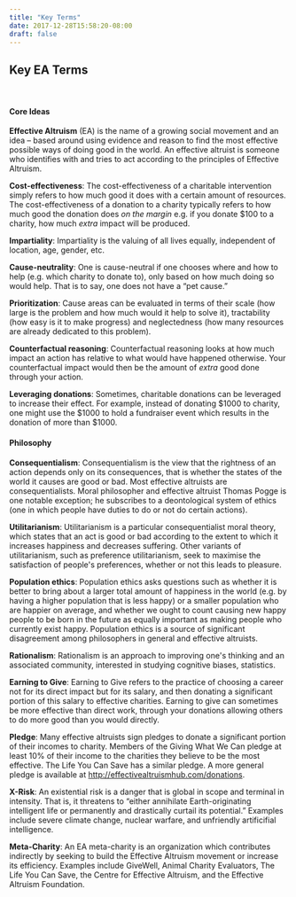 ```yaml
---
title: "Key Terms"
date: 2017-12-28T15:58:20-08:00
draft: false
---
```


## Key EA Terms
<br>

#### Core Ideas
**Effective Altruism** (EA) is the name of a growing social movement and an idea – based around using evidence and reason to find the most effective possible ways of doing good in the world. An effective altruist is someone who identifies with and tries to act according to the principles of Effective Altruism.

**Cost-effectiveness**: The cost-effectiveness of a charitable intervention simply refers to how much good it does with a certain amount of resources. The cost-effectiveness of a donation to a charity typically refers to how much good the donation does *on the margin* e.g. if you donate $100 to a charity, how much *extra* impact will be produced.

**Impartiality**: Impartiality is the valuing of all lives equally, independent of location, age, gender, etc.

**Cause-neutrality**: One is cause-neutral if one chooses where and how to help (e.g. which charity to donate to), only based on how much doing so would help. That is to say, one does not have a “pet cause.”

**Prioritization**: Cause areas can be evaluated in terms of their scale (how large is the problem and how much would it help to solve it), tractability (how easy is it to make progress) and neglectedness (how many resources are already dedicated to this problem).

**Counterfactual reasoning**: Counterfactual reasoning looks at how much impact an action has relative to what would have happened otherwise. Your counterfactual impact would then be the amount of *extra* good done through your action.

**Leveraging donations**: Sometimes, charitable donations can be leveraged to increase their effect. For example, instead of donating $1000 to charity, one might use the $1000 to hold a fundraiser event which results in the donation of more than $1000.
<br>

#### Philosophy
**Consequentialism**: Consequentialism is the view that the rightness of an action depends only on its consequences, that is whether  the states of the world it causes are good or bad. Most effective altruists are consequentialists. Moral philosopher and effective altruist Thomas Pogge is one notable exception; he subscribes to a deontological system of ethics (one in which people have duties to do or not do certain actions).

**Utilitarianism**: Utilitarianism is a particular consequentialist moral theory, which states that an act is good or bad according to the extent to which it increases happiness and decreases suffering. Other variants of utilitarianism, such as preference utilitarianism, seek to maximise the satisfaction of people's preferences, whether or not this leads to pleasure. 

**Population ethics**: Population ethics asks questions such as whether it is better to bring about a larger total amount of happiness in the world (e.g. by having a higher population that is less happy) or a smaller population who are happier on average, and whether we ought to count causing new happy people to be born in the future as equally important as making people who currently exist happy.
Population ethics is a source of significant disagreement among philosophers in general and effective altruists.

**Rationalism**: Rationalism is an approach to improving one's thinking and an associated community, interested in studying cognitive biases, statistics. 

**Earning to Give**: Earning to Give refers to the practice of choosing a career not for its direct impact but for its salary, and then donating a significant portion of this salary to effective charities. Earning to give can sometimes be more effective than direct work, through your donations allowing others to do more good than you would directly.

**Pledge**: Many effective altruists sign pledges to donate a significant portion of their incomes to charity. Members of the Giving What We Can pledge at least 10% of their income to the charities they believe to be the most effective. The Life You Can Save has a similar pledge. A more general pledge is available at http://effectivealtruismhub.com/donations.

**X-Risk**: An existential risk is a danger that is global in scope and terminal in intensity. That is, it threatens to “either annihilate Earth-originating intelligent life or permanently and drastically curtail its potential.” Examples include severe climate change, nuclear warfare, and unfriendly artificifial intelligence.

**Meta-Charity**: An EA meta-charity is an organization which contributes indirectly by seeking to build the Effective Altruism movement or increase its efficiency. Examples include GiveWell, Animal Charity Evaluators, The Life You Can Save, the Centre for Effective Altruism, and the Effective Altruism Foundation.
